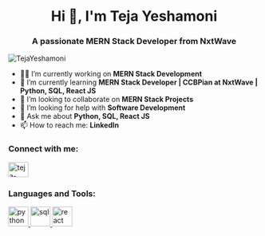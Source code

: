 <h1 align="center">Hi 👋, I'm Teja Yeshamoni</h1>
<h3 align="center">A passionate MERN Stack Developer from NxtWave</h3>

<p align="left"> <img src="https://komarev.com/ghpvc/?username=TejaYeshamoni&label=Profile%20views&color=0e75b6&style=flat" alt="TejaYeshamoni" /> </p>

- 👨‍💻 I’m currently working on **MERN Stack Development**
- 🌱 I’m currently learning **MERN Stack Developer | CCBPian at NxtWave | Python, SQL, React JS**
- 👯 I’m looking to collaborate on **MERN Stack Projects**
- 🤝 I’m looking for help with **Software Development**
- 💬 Ask me about **Python, SQL, React JS**
- 📫 How to reach me: **LinkedIn**

<h3 align="left">Connect with me:</h3>
<p align="left">
<a href="https://linkedin.com/in/teja-yeshamoni" target="blank"><img align="center" src="https://raw.githubusercontent.com/TejaYeshamoni/TejaYeshamoni/main/assets/linkedin.svg" alt="teja-yeshamoni" height="30" width="40" /></a>
</p>

<h3 align="left">Languages and Tools:</h3>
<p align="left">
<a href="https://www.python.org" target="_blank"> <img src="https://raw.githubusercontent.com/TejaYeshamoni/TejaYeshamoni/main/assets/python.svg" alt="python" width="40" height="40"/> </a>
<a href="https://www.w3schools.com/sql/" target="_blank"> <img src="https://raw.githubusercontent.com/TejaYeshamoni/TejaYeshamoni/main/assets/sql.svg" alt="sql" width="40" height="40"/> </a>
<a href="https://reactjs.org" target="_blank"> <img src="https://raw.githubusercontent.com/TejaYeshamoni/TejaYeshamoni/main/assets/react.svg" alt="react" width="40" height="40"/> </a>
</p>
